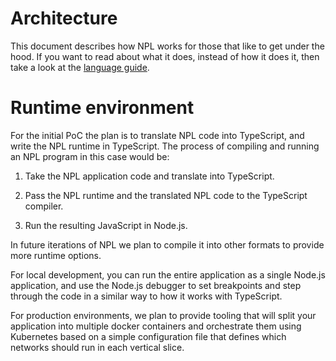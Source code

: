 # Architecture

This document describes how NPL works for those that like to get under the hood. If you want to read about what it does, instead of how it does it, then take a look at the [language guide](LANGUAGE.md).

# Runtime environment

For the initial PoC the plan is to translate NPL code into TypeScript, and write the NPL runtime in TypeScript. The process of compiling and running an NPL program in this case would be:
 
 1. Take the NPL application code and translate into TypeScript.

 1. Pass the NPL runtime and the translated NPL code to the TypeScript compiler.

 1. Run the resulting JavaScript in Node.js.

 In future iterations of NPL we plan to compile it into other formats to provide more runtime options.

 For local development, you can run the entire application as a single Node.js application, and use the Node.js debugger to set breakpoints and step through the code in a similar way to how it works with TypeScript.

 For production environments, we plan to provide tooling that will split your application into multiple docker containers and orchestrate them using Kubernetes based on a simple configuration file that defines which networks should run in each vertical slice.
